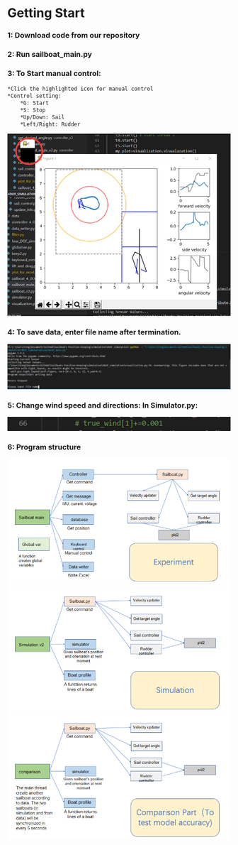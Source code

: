 Getting Start
====
### 1: Download code from our repository
### 2: Run sailboat_main.py
### 3: To Start manual control:
    *Click the highlighted icon for manual control
    *Control setting:
    	*G: Start
    	*S: Stop
    	*Up/Down: Sail
    	*Left/Right: Rudder
![image](https://github.com/MaDaO009/Sailboats-Position-Keeping/blob/master/figs/1.png)

### 4: To save data, enter file name after termination.
![image](https://github.com/MaDaO009/Sailboats-Position-Keeping/blob/master/figs/2.png)
### 5: Change wind speed and directions: In Simulator.py:
![image](https://github.com/MaDaO009/Sailboats-Position-Keeping/blob/master/figs/3.png)
### 6: Program structure
![image](https://github.com/MaDaO009/Sailboats-Position-Keeping/blob/master/figs/4.png)
![image](https://github.com/MaDaO009/Sailboats-Position-Keeping/blob/master/figs/5.png)
![image](https://github.com/MaDaO009/Sailboats-Position-Keeping/blob/master/figs/6.png)